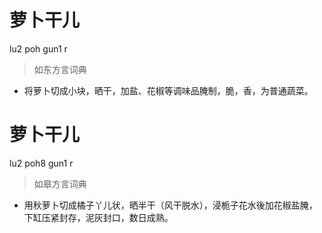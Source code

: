 # 萝卜干儿
lu2 poh gun1 r
> 如东方言词典
- 将萝卜切成小块，晒干，加盐、花椒等调味品腌制，脆，香，为普通蔬菜。

# 萝卜干儿
lu2 poh8 gun1 r
> 如皋方言词典
- 用秋萝卜切成橘子丫儿状，晒半干（风干脱水），浸栀子花水後加花椒盐腌，下缸压紧封存，泥灰封口，数日成熟。
